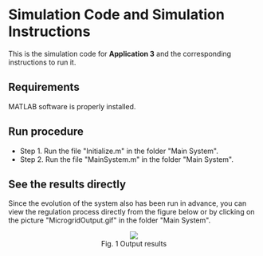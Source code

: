 ﻿

# Simulation Code and Simulation Instructions

This is the simulation code for **Application 3** and the corresponding instructions to run it.

## Requirements

MATLAB software is properly installed.

## Run procedure

* Step 1. Run the file "Initialize.m" in the folder "Main System".
* Step 2. Run the file "MainSystem.m" in the folder "Main System".



##  See the results directly

Since the evolution of the system also has been run in advance, you can view the regulation process directly from the figure below or by clicking on the picture "MicrogridOutput.gif" in the folder "Main System".
<div align=center><img src="https://github.com/blockchainer01/Software_platform_PoT/blob/main/Figures/Fig3/MicrogridOutput.gif?raw=true" div align=center > </div>
<center>Fig. 1 Output results </center>
